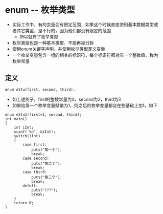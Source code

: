 # enum -- 枚举类型

* 实际工作中，有的变量会有限定范围，如果这个时候直接使用基本数据类型或者其它类型，是不行的，因为他们都没有限定的范围
  * 所以就有了枚举类型
* 枚举类型也是一种基本类型，不能再被分拆
* 使用enum关键字声明，并使用枚举类型定义变量
* 一个枚举变量包含一组的相关的标识符，每个标识符都对应一个整数值，称为枚举常量

## 定义

```
enum eStu(first, second, third);
```
* 如上述例子，first的整数常量为0，second为2，third为3
* 如果给第一个枚举变量赋值为1，则之后的枚举变量都会在些基础上加1，如下
```
enum eStu1(first=1, second, third);
int main()
{
	int iInt;
	scanf('%d', &iInt);
	switch(iInt)
	{
		case first:
			puts("第一个");
			break;
		case second:
			puts("第二个");
			break;
		case third:
			puts("第三个");
			break;
		defult:
			puts("???");
			break;
	}
	return 0;
}
```

